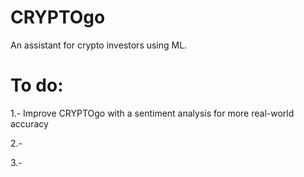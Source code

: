 # CRYPTOgo
An assistant for crypto investors using ML.


# To do:

1.- Improve CRYPTOgo with a sentiment analysis for more real-world accuracy

2.-

3.-
